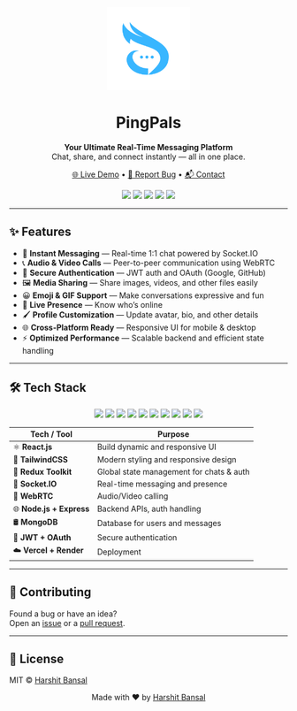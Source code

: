 <p align="center">
  <img src="https://raw.githubusercontent.com/TheHarshitBansal/PingPals/main/public/logo.png" alt="PingPals Logo" width="150" />
</p>

<h1 align="center">PingPals</h1>

<p align="center">
  <b>Your Ultimate Real-Time Messaging Platform</b><br/>
  Chat, share, and connect instantly — all in one place.
</p>

<p align="center">
  <a href="https://ping-pals.vercel.app">🌐 Live Demo</a> •
  <a href="https://github.com/TheHarshitBansal/PingPals/issues">🐛 Report Bug</a> •
  <a href="mailto:harshitbansal.contact@gmail.com">📬 Contact</a>
</p>

<p align="center">
  <img src="https://img.shields.io/badge/Hosted%20on-Vercel-black?logo=Vercel&style=plastic" />
  <img src="https://img.shields.io/badge/Backend-Render-%2346E3B7?logo=render&style=plastic" />
  <img src="https://img.shields.io/github/last-commit/TheHarshitBansal/PingPals?color=ff69b4&style=plastic" />
  <img src="https://img.shields.io/github/repo-size/TheHarshitBansal/PingPals?color=blueviolet&style=plastic" />
  <img src="https://img.shields.io/github/languages/top/TheHarshitBansal/PingPals?style=plastic" />
</p>

---

## ✨ Features

- 💬 **Instant Messaging** — Real-time 1:1 chat powered by Socket.IO  
- 📞 **Audio & Video Calls** — Peer-to-peer communication using WebRTC  
- 🔐 **Secure Authentication** — JWT auth and OAuth (Google, GitHub)  
- 🖼️ **Media Sharing** — Share images, videos, and other files easily  
- 😀 **Emoji & GIF Support** — Make conversations expressive and fun  
- 👀 **Live Presence** — Know who’s online
- 🖌️ **Profile Customization** — Update avatar, bio, and other details  
- 🌐 **Cross-Platform Ready** — Responsive UI for mobile & desktop  
- ⚡ **Optimized Performance** — Scalable backend and efficient state handling  

---

## 🛠️ Tech Stack

<p align="center">
  <img src="https://img.shields.io/badge/React-20232A?logo=react&logoColor=61DAFB&style=for-the-badge" />
  <img src="https://img.shields.io/badge/Redux-593D88?logo=redux&logoColor=white&style=for-the-badge" />
  <img src="https://img.shields.io/badge/TailwindCSS-38B2AC?logo=tailwindcss&logoColor=white&style=for-the-badge" />
  <img src="https://img.shields.io/badge/Node.js-339933?logo=node.js&logoColor=white&style=for-the-badge" />
  <img src="https://img.shields.io/badge/Express-000000?logo=express&logoColor=white&style=for-the-badge" />
  <img src="https://img.shields.io/badge/Socket.IO-010101?logo=socket.io&logoColor=white&style=for-the-badge" />
  <img src="https://img.shields.io/badge/WebRTC-333333?logo=webrtc&logoColor=white&style=for-the-badge" />
  <img src="https://img.shields.io/badge/MongoDB-4EA94B?logo=mongodb&logoColor=white&style=for-the-badge" />
  <img src="https://img.shields.io/badge/Vercel-000000?logo=vercel&logoColor=white&style=for-the-badge" />
  <img src="https://img.shields.io/badge/Render-46E3B7?logo=render&logoColor=white&style=for-the-badge" />
</p>

| Tech / Tool          | Purpose |
|----------------------|---------|
| ⚛ **React.js**       | Build dynamic and responsive UI |
| 🎨 **TailwindCSS**    | Modern styling and responsive design |
| 🧠 **Redux Toolkit**  | Global state management for chats & auth |
| 🔌 **Socket.IO**      | Real-time messaging and presence |
| 🎥 **WebRTC**         | Audio/Video calling |
| 🌐 **Node.js + Express** | Backend APIs, auth handling |
| 🛢 **MongoDB**        | Database for users and messages |
| 🔐 **JWT + OAuth**    | Secure authentication |
| ☁️ **Vercel + Render** | Deployment |

---

## 💬 Contributing

Found a bug or have an idea?  
Open an [issue](https://github.com/TheHarshitBansal/extrait/issues) or a [pull request](https://github.com/TheHarshitBansal/extrait/pulls).

---

## 📜 License

MIT © [Harshit Bansal](https://github.com/TheHarshitBansal)

<p align="center">
  Made with ❤️ by <a href="https://github.com/TheHarshitBansal">Harshit Bansal</a>
</p>
